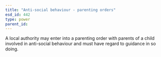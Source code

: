 ```yaml
---
title: "Anti-social behaviour - parenting orders"
esd_id: 442
type: power
parent_id:  
---
```


A local authority may enter into a parenting order with parents of a child involved in anti-social behaviour and must have regard to guidance in so doing. 

